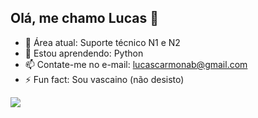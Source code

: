 ## Olá, me chamo Lucas 👋

- 🔭 Área atual: Suporte técnico N1 e N2
- 🌱 Estou aprendendo: Python
- 📫 Contate-me no e-mail: lucascarmonab@gmail.com
- ⚡ Fun fact: Sou vascaino (não desisto)

          
<picture>
  <source
    srcset="https://github-readme-stats.vercel.app/api?username=lucascarmonadev&show_icons=true&theme=dark"
    media="(prefers-color-scheme: dark)"
  />
  <source
    srcset="https://github-readme-stats.vercel.app/api?username=lucascarmonadev&show_icons=true"
    media="(prefers-color-scheme: light), (prefers-color-scheme: no-preference)"
  />
  <img src="https://github-readme-stats.vercel.app/api?username=lucascarmonadev&show_icons=true" />
</picture>

          
